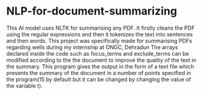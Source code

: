 # NLP-for-document-summarizing
This AI model uses NLTK for summarising any PDF. It firstly cleans the PDF using the regular expressions and then it tokenizes the text into sentences and then words. 
This project was specifically made for summarising PDFs regarding wells during my internship at ONGC, Dehradun
The arrays declared inside the code such as focus_terms and exclude_terms can be modified according to the the document to improve the quality of the text in the summary.
This program gives the output in the form of a text file which presents the summary of the document in a number of points specified in the program(15 by default but it can be changed by changing the value of the variable t). 
